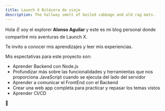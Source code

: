 ```yaml
---
title: Launch X Bitácora de viaje
description: The hallway smelt of boiled cabbage and old rag mats.
---
```


Hola ✌️  soy el explorer **Alonso Aguilar** y este es mi blog personal donde compartiré mis aventuras de Launch X.

Te invito a conocer mis aprendizajes y leer mis experiencias.


Mis espectativas para este proyecto son:

- Aprender Backend con Node.js
- Profundizar más sobre las funcionalidades y herramientas que nos proporciona JavaScript cuando se ejecuta del lado del servidor
- Aprender a comunicar el FrontEnd con el Backend
- Crear una web app completa para practicar y repasar los temas vistos
- Aprender CI/CD

🚀
